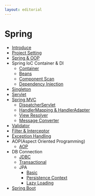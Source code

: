 ```yaml
---
layout: editorial
---
```


# Spring

* [Introduce](introduce.md)
* [Project Setting](project-setting.md)
* [Spring & OOP](oop.md)
* Spring IoC Container & DI
    * [Container](container.md)
    * [Beans](beans.md)
    * [Component Scan](component-scan.md)
    * [Dependency Injection](dependency-injection.md)
* [Singleton](singleton.md)
* [Servlet](servlet.md)
* [Spring MVC](spring-mvc.md)
    * [DispatcherServlet](dispatcher-servlet.md)
    * [HandlerMapping & HandlerAdapter](handler-mapping-adapter.md)
    * [View Resolver](view-resolver.md)
    * [Message Converter](message-converter.md)
* [Validator](validator.md)
* [Filter & Interceptor](filter-interceptor.md)
* [Exception Handling](exception-handling.md)
* AOP(Aspect Oriented Programming)
    * [AOP](aop.md)
* DB Connection
    * [JDBC](jdbc.md)
    * [Transactional](transactional.md)
    * JPA
        * [Basic](jpa-basic.md)
        * [Persistence Context](persistence-context.md)
        * [Lazy Loading](lazy-loading.md)
* [Spring Boot](spring-boot.md)
